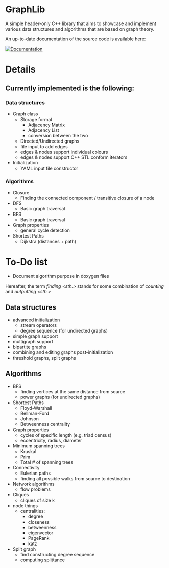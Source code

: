 # GraphLib

A simple header-only C++ library that aims to showcase and implement various data structures and algorithms that are based on graph theory.

An up-to-date documentation of the source code is available here:

[![Documentation](https://codedocs.xyz/guetzli32/GraphLib.svg)](https://codedocs.xyz/guetzli32/GraphLib/)

# Details
## Currently implemented is the following:
### Data structures
- Graph class
  - Storage format
    - Adjacency Matrix
    - Adjacency List
    - conversion between the two
  - Directed/Undirected graphs
  - file input to add edges
  - edges & nodes support individual colours
  - edges & nodes support C++ STL conform iterators
- Initialization
  -   YAML input file constructor

### Algorithms
- Closure
  - Finding the connected component / transitive closure of a node
- DFS
  - Basic graph traversal
- BFS
  - Basic graph traversal
- Graph properties
  - general cycle detection
- Shortest Paths
  - Dijkstra (distances + path)
# To-Do list
- Document algorithm purpose in doxygen files
  
Hereafter, the term _finding <sth.>_ stands for some combination of _counting_ and _outputting <sth.>_
## Data structures
- advanced initialization 
  - stream operators
  - degree sequence (for undirected graphs)
- simple graph support
- multigraph support
- bipartite graphs
- combining and editing graphs post-initialization
- threshold graphs, split graphs
## Algorithms
- BFS
  - finding vertices at the same distance from source
  - power graphs (for undirected graphs)
- Shortest Paths
  - Floyd-Warshall
  - Bellman-Ford
  - Johnson
  - Betweenness centrality
- Graph properties
  - cycles of specific length (e.g. triad census)
  - eccentricity, radius, diameter
- Minimum spanning trees
  - Kruskal
  - Prim
  - Total # of spanning trees
- Connectivity
  - Eulerian paths
  - finding all possible walks from source to destination
- Network algorithms
  - flow problems 
- Cliques
  - cliques of size k
- node things
  - centralities: 
    - degree
    - closeness
    - betweenness
    - eigenvector
    - PageRank
    - katz
- Split graph
  - find constructing degree sequence
  - computing splittance
